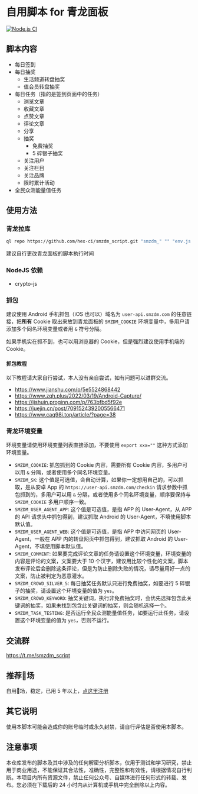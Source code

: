 # 自用脚本 for 青龙面板

[![Node.js CI](https://github.com/hex-ci/smzdm_script/actions/workflows/node.js.yml/badge.svg)](https://github.com/hex-ci/smzdm_script/actions/workflows/node.js.yml)

## 脚本内容

* 每日签到
* 每日抽奖
  * 生活频道转盘抽奖
  * 值会员转盘抽奖
* 每日任务（指的是签到页面中的任务）
  * 浏览文章
  * 收藏文章
  * 点赞文章
  * 评论文章
  * 分享
  * 抽奖
    * 免费抽奖
    * 5 碎银子抽奖
  * 关注用户
  * 关注栏目
  * 关注品牌
  * 限时累计活动
* 全民众测能量值任务

## 使用方法

### 青龙拉库

```bash
ql repo https://github.com/hex-ci/smzdm_script.git "smzdm_" "" "env.js|bot.js|sendNotify.js|library_" "main"
```

建议自行更改青龙面板的脚本执行时间

### NodeJS 依赖

* crypto-js

### 抓包

建议使用 Android 手机抓包（iOS 也可以）域名为 `user-api.smzdm.com` 的任意链接，把**所有** Cookie 取出来放到青龙面板的 `SMZDM_COOKIE` 环境变量中，多用户请添加多个同名环境变量或者用 `&` 符号分隔。

如果手机实在抓不到，也可以用浏览器的 Cookie，但是强烈建议使用手机端的 Cookie。

#### 抓包教程

以下教程请大家自行尝试，本人没有亲自尝试，如有问题可以进群交流。

* https://www.jianshu.com/p/5e5524868442
* https://www.zqh.plus/2022/03/19/Android-Capture/
* https://jishuin.proginn.com/p/763bfbd5f92e
* https://juejin.cn/post/7091524392005566471
* https://www.caq98i.top/article/?page=38

### 青龙环境变量

环境变量请使用环境变量列表直接添加，不要使用 `export xxx=""` 这种方式添加环境变量。

* `SMZDM_COOKIE`: 抓包抓到的 Cookie 内容，需要所有 Cookie 内容，多用户可以用 `&` 分隔，或者使用多个同名环境变量。
* `SMZDM_SK`: 这个值是可选值，会自动计算，如果你一定想用自己的，可以抓取，是从安卓 App 的 `https://user-api.smzdm.com/checkin` 请求参数中抓包抓到的，多用户可以用 `&` 分隔，或者使用多个同名环境变量，顺序要保持与 `SMZDM_COOKIE` 多用户顺序一致。
* `SMZDM_USER_AGENT_APP`: 这个值是可选值，是指 APP 的 User-Agent，从 APP 的 API 请求头中抓包得到，建议抓取 Android 的 User-Agent，不填使用脚本默认值。
* `SMZDM_USER_AGENT_WEB`: 这个值是可选值，是指 APP 中访问网页的 User-Agent，一般在 APP 内的转盘网页中抓包得到，建议抓取 Android 的 User-Agent，不填使用脚本默认值。
* `SMZDM_COMMENT`: 如果要完成评论文章的任务请设置这个环境变量，环境变量的内容是评论的文案，文案要大于 10 个汉字，建议用比较个性化的文案，脚本发布评论后会删除这条评论，但是为防止删除失败的情况，请尽量用好一点的文案，防止被判定为恶意灌水。
* `SMZDM_CROWD_SILVER_5`: 每日抽奖任务默认只进行免费抽奖，如要进行 5 碎银子的抽奖，请设置这个环境变量的值为 `yes`。
* `SMZDM_CROWD_KEYWORD`: 抽奖关键词，执行非免费抽奖时，会优先选择包含此关键词的抽奖，如果未找到包含此关键词的抽奖，则会随机选择一个。
* `SMZDM_TASK_TESTING`: 是否运行全民众测能量值任务，如要运行此任务，请设置这个环境变量的值为 `yes`，否则不运行。

## 交流群

https://t.me/smzdm_script

## 推荐🐔场

自用🐔场，稳定，已用 5 年以上，[点这里注册](https://cloud.sstea.men/#/register?code=TQdKjctR)

## 其它说明

使用本脚本可能会造成你的账号临时或永久封禁，请自行评估是否使用本脚本。

## 注意事项

本仓库发布的脚本及其中涉及的任何解密分析脚本，仅用于测试和学习研究，禁止用于商业用途，不能保证其合法性，准确性，完整性和有效性，请根据情况自行判断。本项目内所有资源文件，禁止任何公众号、自媒体进行任何形式的转载、发布。您必须在下载后的 24 小时内从计算机或手机中完全删除以上内容。
